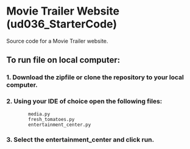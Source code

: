 # Movie Trailer Website (ud036_StarterCode)
Source code for a Movie Trailer website.

## To run file on local computer:
###     1. Download the zipfile or clone the repository to your local computer.
###     2. Using your IDE of choice open the following files:
            media.py
            fresh_tomatoes.py
            entertainment_center.py
###     3. Select the entertainment_center and click run.
    




